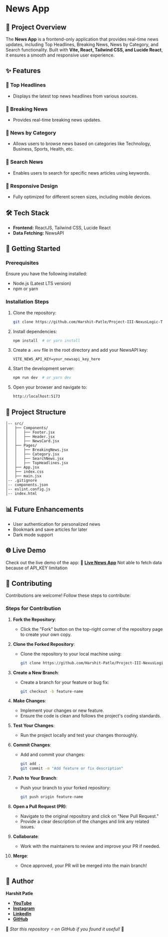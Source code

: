 # News App

## 📌 Project Overview
The **News App** is a frontend-only application that provides real-time news updates, including Top Headlines, Breaking News, News by Category, and Search functionality. Built with **Vite, React, Tailwind CSS, and Lucide React**, it ensures a smooth and responsive user experience.

## ✨ Features

### 🔹 Top Headlines
- Displays the latest top news headlines from various sources.

### 🔹 Breaking News
- Provides real-time breaking news updates.

### 🔹 News by Category
- Allows users to browse news based on categories like Technology, Business, Sports, Health, etc.

### 🔹 Search News
- Enables users to search for specific news articles using keywords.

### 🔹 Responsive Design
- Fully optimized for different screen sizes, including mobile devices.

## 🛠️ Tech Stack
- **Frontend:** ReactJS, Tailwind CSS, Lucide React
- **Data Fetching:** NewsAPI

## 🚀 Getting Started

### Prerequisites
Ensure you have the following installed:
- Node.js (Latest LTS version)
- npm or yarn

### Installation Steps
1. Clone the repository:
   ```sh
   git clone https://github.com/Harshit-Patle/Project-III-NexusLogic-Technologies.git
   ```
2. Install dependencies:
   ```sh
   npm install  # or yarn install
   ```
3. Create a `.env` file in the root directory and add your NewsAPI key:
   ```env
   VITE_NEWS_API_KEY=your_newsapi_key_here
   ```
4. Start the development server:
   ```sh
   npm run dev  # or yarn dev
   ```
5. Open your browser and navigate to:
   ```sh
   http://localhost:5173
   ```

## 📂 Project Structure
```
│-- src/
│   ├── Components/
│   │   ├── Footer.jsx
│   │   ├── Header.jsx
│   │   ├── NewsCard.jsx
│   ├── Pages/
│   │   ├── BreakingNews.jsx
│   │   ├── Category.jsx
│   │   ├── SearchNews.jsx
│   │   ├── TopHeadlines.jsx
│   ├── App.jsx
│   ├── index.css
│   ├── main.jsx
│-- .gitignore
│-- components.json
│-- eslint.config.js
│-- index.html
```

## 📊 Future Enhancements
- User authentication for personalized news
- Bookmark and save articles for later
- Dark mode support

## 🌐 Live Demo
Check out the live demo of the app:
🔹 **[Live News App](https://project-iii-nexus-logic-technologies.vercel.app/)**
Not able to fetch data because of API_KEY limitation

## 🤝 Contributing
Contributions are welcome! Follow these steps to contribute:

### Steps for Contribution
1. **Fork the Repository**:
   - Click the "Fork" button on the top-right corner of the repository page to create your own copy.

2. **Clone the Forked Repository**:
   - Clone the repository to your local machine using:
     ```sh
     git clone https://github.com/Harshit-Patle/Project-III-NexusLogic-Technologies.git
     ```

3. **Create a New Branch**:
   - Create a branch for your feature or bug fix:
     ```sh
     git checkout -b feature-name
     ```

4. **Make Changes**:
   - Implement your changes or new feature.
   - Ensure the code is clean and follows the project's coding standards.

5. **Test Your Changes**:
   - Run the project locally and test your changes thoroughly.

6. **Commit Changes**:
   - Add and commit your changes:
     ```sh
     git add .
     git commit -m "Add feature or fix description"
     ```

7. **Push to Your Branch**:
   - Push your branch to your forked repository:
     ```sh
     git push origin feature-name
     ```

8. **Open a Pull Request (PR)**:
   - Navigate to the original repository and click on "New Pull Request."
   - Provide a clear description of the changes and link any related issues.

9. **Collaborate**:
   - Work with the maintainers to review and improve your PR if needed.

10. **Merge**:
    - Once approved, your PR will be merged into the main branch!

## 👤 Author
**Harshit Patle**

- **[YouTube](https://www.youtube.com/@coding_version)**  
- **[Instagram](https://www.instagram.com/coding_version)**  
- **[LinkedIn](https://www.linkedin.com/in/harshit-patle)**  
- **[GitHub](https://github.com/Harshit-Patle)**  

💙 *Star this repository ⭐ on GitHub if you found it useful!* 🚀